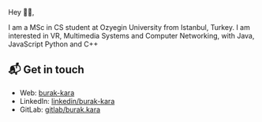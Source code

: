 Hey 👋🏻,

I am a MSc in CS student at Ozyegin University from Istanbul, Turkey. I am interested in VR, Multimedia Systems and Computer Networking, with Java, JavaScript Python and C++

## 📬 Get in touch
- Web: [burak-kara][1]
- LinkedIn: [linkedin/burak-kara][2]
- GitLab: [gitlab/burak.kara][3]


<!--
**burak-kara/burak-kara** is a ✨ _special_ ✨ repository because its `README.md` (this file) appears on your GitHub profile.

Here are some ideas to get you started:

- 🔭 I’m currently working on ...
- 🌱 I’m currently learning ...
- 👯 I’m looking to collaborate on ...
- 🤔 I’m looking for help with ...
- 💬 Ask me about ...
- 📫 How to reach me: ...
- 😄 Pronouns: ...
- ⚡ Fun fact: ...
-->

[1]: https://burak-kara.web.app/
[2]: https://www.linkedin.com/in/burak--kara/
[3]: https://gitlab.com/burak.kara
